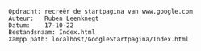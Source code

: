 
    Opdracht: recreër de startpagina van www.google.com
    Auteur:   Ruben Leenknegt
    Datum:    17-10-22
    Bestandsnaam: Index.html
    Xampp path: localhost/GoogleStartpagina/Index.html


